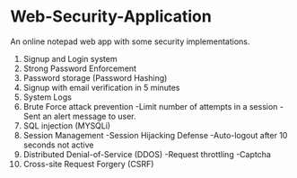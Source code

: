 # Web-Security-Application

An online notepad web app with some security implementations.
1.  Signup and Login system
2.	Strong Password Enforcement
3.	Password storage (Password Hashing)
4.	Signup with email verification in 5 minutes
5.	System Logs
6.	Brute Force attack prevention
    -Limit number of attempts in a session
    -Sent an alert message to user.
7.	SQL injection (MYSQLi)
8.	Session Management 
    -Session Hijacking Defense
    -Auto-logout after 10 seconds not active
9.	Distributed Denial-of-Service (DDOS)
    -Request throttling
    -Captcha
10.	Cross-site Request Forgery (CSRF) 
